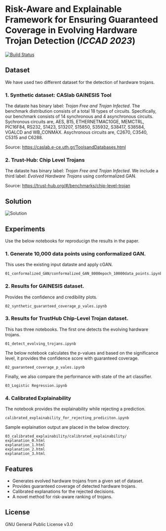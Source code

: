 # Risk-Aware and Explainable Framework for Ensuring Guaranteed Coverage in Evolving Hardware Trojan Detection (_ICCAD 2023_)
[![Build Status](https://travis-ci.org/joemccann/dillinger.svg?branch=master)](https://travis-ci.org/joemccann/dillinger)

## Dataset 
We have used two different dataset for the detection of hardware trojans. 

### 1. Synthetic dataset: CASlab GAINESIS Tool
The dataste has binary label: _Trojan Free and Trojan Infected_. The benchmark distribution consists of a total 18 types of circuits. Specifically, our benchmark consists of 14 synchronous and 4 asynchronous circuits. Sychronous circuits are, AES, B15, ETHERNETMAC10GE, MEMCTRL, PIC16F84, RS232, S1423, S13207, S15850, S35932, S38417, S38584, VGALCD and WB_CONMAX. Asychronous circuits are, C2670, C3540, C5315 and C6288.

Source: https://caslab.e-ce.uth.gr/ToolsandDatabases.html

### 2. Trust-Hub:  Chip Level Trojans 
The dataste has binary label: _Trojan Free and Trojan Infected_. We include a third label: _Evolved Hardware Trojans_ using conformalized GAN. 

Source: https://trust-hub.org/#/benchmarks/chip-level-trojan

## Solution 
![Solution](https://github.com/cars-lab-repo/PALETTE/assets/64368687/db8b0d56-426e-45d9-bed7-0b84d175433a)

## Experiments
Use the below notebooks for reproducign the results in the paper. 

### 1. Generate 10,000 data points using conformalized GAN. 
This uses the existing input dataste and apply cGAN. 
```
01_conformalized_GAN/conformalized_GAN_8000epoch_10000data_points.ipynb
```

### 2. Results for GAINESIS dataset.
Provides the confidence and credibility plots.
```
02_synthetic_guaranteed_coverage_p_vales.ipynb
```

### 3. Results for TrustHub Chip-Level Trojan dataset.
This has three notebooks. The first one detects the evolving hardware trojans. 
```
01_detect_evolving_trojans.ipynb
```
The below notebook calculates the p-values and based on the significance level, it provides the confidence score with guaranteed coverage. 
```
02_guaranteed_coverage_p_vales.ipynb
```
Finally, we also compare the performance with state of the art classifier. 
```
03_Logistic Regression.ipynb
```

### 4. Calibrated Explainability 
The notebook provides the explainability while rejecting a prediction. 
```
calibrated_explainability_for_rejecting_prediciton.ipynb
```
Sample explaination output are placed in the below directory. 
```
03_calibrated_explainability/calibrated_explainability/
explanation_0.html
explanation_1.html
explanation_2.html
explanation_3.html
```

## Features
- Generates evolved hardware trojans from a given set of dataset.
- Provides guaranteed coverage of detected hardware trojans.
- Calibrated explanations for the rejected decisions. 
- A novel method for risk-aware ranking of trojans.

## License
GNU General Public License v3.0
